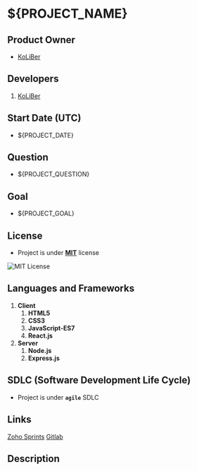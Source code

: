 # ${PROJECT_NAME}

## Product Owner

* [KoLiBer](https://koliber.ir)

## Developers

1. [KoLiBer](https://koliber.ir)

## Start Date (UTC)

* ${PROJECT_DATE}

## Question

* ${PROJECT_QUESTION}

## Goal

* ${PROJECT_GOAL}

## License

* Project is under __[MIT](LICENSE.md)__ license

![MIT License](https://pre00.deviantart.net/4938/th/pre/f/2016/070/3/b/mit_license_logo_by_excaliburzero-d9ur2lg.png)

## Languages and Frameworks

1. __Client__
    1. __HTML5__
    2. __CSS3__
    3. __JavaScript-ES7__
    4. __React.js__
2. __Server__
    1. __Node.js__
    2. __Express.js__

## SDLC (Software Development Life Cycle)

* Project is under __`agile`__ SDLC

## Links

[Zoho Sprints]()
[Gitlab]()

## Description